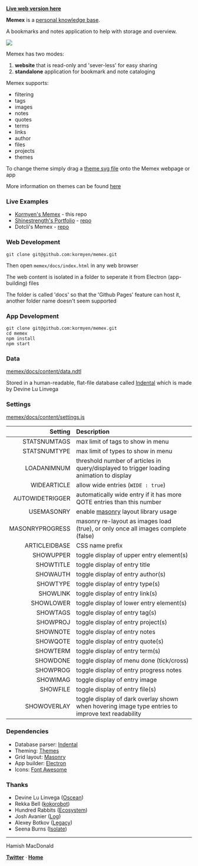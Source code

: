 [**Live web version here**](https://kormyen.github.io/memex/)

**Memex** is a [personal knowledge base](https://scholar.colorado.edu/csci_techreports/931/).

A bookmarks and notes application to help with storage and overview.

<img src='https://raw.githubusercontent.com/kormyen/memex/master/PREVIEW.jpg'/>

Memex has two modes:

1. **website** that is read-only and 'sever-less' for easy sharing
2. **standalone** application for bookmark and note cataloging

Memex supports:

- filtering
- tags
- images
- notes
- quotes
- terms
- links
- author
- files
- projects
- themes

To change theme simply drag a [theme svg file](https://github.com/hundredrabbits/Themes/tree/master/themes) onto the Memex webpage or app

More information on themes can be found [here](https://github.com/hundredrabbits/Themes)

### Live Examples

- [Kormyen's Memex](https://kormyen.github.io/memex/) - this repo
- [Shinestrength's Portfolio](http://www.shinestrength.xyz/) - [repo](https://github.com/shinestrength/memex)
- Dotcli's Memex - [repo](https://github.com/dotcli/memex)

### Web Development
```
git clone git@github.com:kormyen/memex.git
```

Then open `memex/docs/index.html` in any web browser

The web content is isolated in a folder to seperate it from Electron (app-building) files

The folder is called 'docs' so that the 'Github Pages' feature can host it, another folder name doesn't seem supported

### App Development
```
git clone git@github.com:kormyen/memex.git
cd memex
npm install
npm start
```

### Data

[memex/docs/content/data.ndtl](docs/content/data.ndtl)

Stored in a human-readable, flat-file database called [Indental](https://wiki.xxiivv.com/#indental) which is made by Devine Lu Linvega

### Settings

[memex/docs/content/settings.js](docs/content/settings.js)

| Setting  | Description |
|            ---: | :---                                                                                                |
|    STATSNUMTAGS | max limit of tags to show in menu                                                                   |
|    STATSNUMTYPE | max limit of types to show in menu                                                                  |
|     LOADANIMNUM | threshold number of articles in query/displayed to trigger loading animation to display             |
|     WIDEARTICLE | allow wide entries (`WIDE : true`)                                                                  |
| AUTOWIDETRIGGER | automatically wide entry if it has more QOTE entries than this number                               |
|      USEMASONRY | enable [masonry](https://masonry.desandro.com/) layout library usage                                |
| MASONRYPROGRESS | masonry re-layout as images load (true), or only once all images complete (false)                   |
|   ARTICLEIDBASE | CSS name prefix                                                                                     |
|       SHOWUPPER | toggle display of upper entry element(s)                                                            |
|       SHOWTITLE | toggle display of entry title                                                                       |
|        SHOWAUTH | toggle display of entry author(s)                                                                   |
|        SHOWTYPE | toggle display of entry type(s)                                                                     |
|        SHOWLINK | toggle display of entry link(s)                                                                     |
|       SHOWLOWER | toggle display of lower entry element(s)                                                            |
|        SHOWTAGS | toggle display of entry tag(s)                                                                      |
|        SHOWPROJ | toggle display of entry project(s)                                                                  |
|        SHOWNOTE | toggle display of entry notes                                                                       |
|        SHOWQOTE | toggle display of entry quote(s)                                                                    |
|        SHOWTERM | toggle display of entry term(s)                                                                     |
|        SHOWDONE | toggle display of menu done (tick/cross)                                                            |
|        SHOWPROG | toggle display of entry progress notes                                                              |
|        SHOWIMAG | toggle display of entry image                                                                       |
|        SHOWFILE | toggle display of entry file(s)                                                                     |
|     SHOWOVERLAY | toggle display of dark overlay shown when hovering image type entries to improve text readability   |

### Dependencies

- Database parser: [Indental](https://wiki.xxiivv.com/#indental)
- Theming: [Themes](https://github.com/hundredrabbits/Themes)
- Grid layout: [Masonry](https://masonry.desandro.com/)
- App builder: [Electron](https://electronjs.org/)
- Icons: [Font Awesome](https://fontawesome.com/)

### Thanks

- Devine Lu Linvega ([Oscean](https://github.com/XXIIVV/Oscean))
- Rekka Bell ([kokorobot](https://github.com/rekkabell/kokorobot))
- Hundred Rabbits ([Ecosystem](https://github.com/hundredrabbits))
- Josh Avanier ([Log](https://github.com/joshavanier/log))
- Alexey Botkov ([Legacy](https://github.com/nomand/Legacy))
- Seena Burns ([Isolate](https://github.com/seenaburns/isolate))

---

Hamish MacDonald

**[Twitter](https://twitter.com/kormyen)** &middot; **[Home](https://kor.nz)**